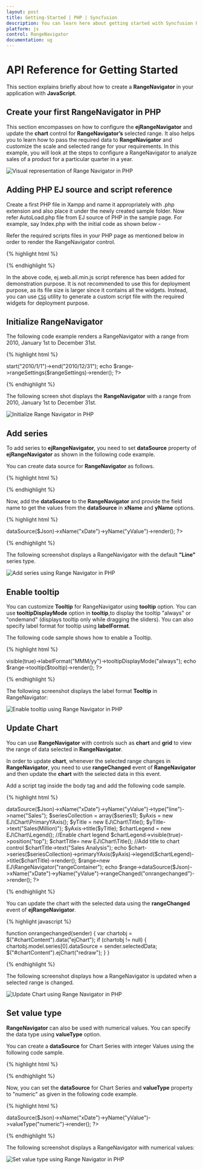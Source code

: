 ```yaml
---
layout: post
title: Getting-Started | PHP | Syncfusion
description: You can learn here about getting started with Syncfusion PHP Range Navigator control and more details.
platform: js
control: RangeNavigator
documentation: ug
---
```


# API Reference for Getting Started

This section explains briefly about how to create a **RangeNavigator** in your application with **JavaScript**.

## Create your first RangeNavigator in PHP

This section encompasses on how to configure the **ejRangeNavigator** and update the **chart** control for **RangeNavigator’s** selected range. It also helps you to learn how to pass the required data to **RangeNavigator** and customize the scale and selected range for your requirements. In this example, you will look at the steps to configure a RangeNavigator to analyze sales of a product for a particular quarter in a year.



![Visual representation of Range Navigator in PHP](Getting-Started_images/Getting-Started_img1.png) 

## Adding PHP EJ source and script reference

Create a first PHP file in Xampp and name it appropriately with .php extension and also place it under the newly created sample folder. Now refer AutoLoad.php file from EJ source of PHP in the sample page. For example, say Index.php with the initial code as shown below -

Refer the required scripts files in your PHP page as mentioned below in order to render the RangeNavigator control.

{% highlight html %}

<!DOCTYPE html>
<html>
<head>
<!--  jquery script  -->
    <script type="text/javascript" src="//cdn.syncfusion.com/js/assets/external/jquery-3.0.0.min.js"></script>    
    <!-- Essential JS UI widget -->
    <script type="text/javascript" src="//cdn.syncfusion.com/14.3.0.49/js/web/ej.web.all.min.js"></script></head>
<body>
<!--Refer AutoLoad.php common source to render the control-->
   <?php
      require_once '../EJ/AutoLoad.php';
    ?>
</body>
</html>

{% endhighlight %}

In the above code, ej.web.all.min.js script reference has been added for demonstration purpose. It is not recommended to use this for deployment purpose, as its file size is larger since it contains all the widgets. Instead, you can use [`CSG`](http://csg.syncfusion.com/) utility to generate a custom script file with the required widgets for deployment purpose.

## Initialize RangeNavigator

The following code example renders a RangeNavigator with a range from 2010, January 1st to December 31st.

{% highlight html %}

<?php
    $range=new EJ\RangeNavigator("rangeContainer");
    $rangeSettings=new EJ\RangeNavigator\RangeSetting();
    $rangeSettings->start("2010/1/1")->end("2010/12/31"); 
	
    echo $range->rangeSettings($rangeSettings)->render();
    ?>

{% endhighlight %}

The following screen shot displays the **RangeNavigator** with a range from 2010, January 1st to December 31st.

![Initialize Range Navigator in PHP](Getting-Started_images/Getting-Started_img2.png) 


## Add series

To add series to **ejRangeNavigator,** you need to set **dataSource** property of **ejRangeNavigator** as shown in the following code example. 

You can create data source for **RangeNavigator** as follows.

{% highlight html %}

  <?php
	$Json = '[{ "xDate": "2011/0/1", "yValue": 10 },
                        { "xDate": "2011/2/1", "yValue": 5 },
                        { "xDate": "2011/4/1", "yValue": 15 },
                        { "xDate": "2011/6/1", "yValue": 25 },
                        { "xDate": "2011/8/1", "yValue": 10 },
                        { "xDate": "2011/10/1", "yValue": 5 },
                        { "xDate": "2011/12/1", "yValue": 15 }]';
						
	 $Json = json_decode($Json,true);
   ?>

{% endhighlight %}


Now, add the **dataSource** to the **RangeNavigator** and provide the field name to get the values from the **dataSource** in **xName** and **yName** options.

{% highlight html %}

   <?php
    $range=new EJ\RangeNavigator("rangeContainer");

    echo $range->dataSource($Json)->xName("xDate")->yName("yValue")->render();
    ?>

{% endhighlight %}


The following screenshot displays a RangeNavigator with the default **"Line"** series type.



![Add series using Range Navigator in PHP](Getting-Started_images/Getting-Started_img3.png) 

## Enable tooltip

You can customize **Tooltip** for RangeNavigator using **tooltip** option. You can use **tooltipDisplayMode** option in **tooltip**,to display the tooltip "always" or "ondemand" (displays tooltip only while dragging the sliders). You can also specify label format for tooltip using **labelFormat**.

The following code sample shows how to enable a Tooltip.

{% highlight html %}


  <?php
    $range=new EJ\RangeNavigator("rangeContainer");
	
     $tooltip=new EJ\RangeNavigator\TooltipSetting();
     $tooltip->visible(true)->labelFormat("MMM/yy")->tooltipDisplayMode("always");

    echo $range->tooltip($tooltip)->render();
    ?>


{% endhighlight %}

The following screenshot displays the label format **Tooltip** in RangeNavigator:

![ Enable tooltip using Range Navigator in PHP](Getting-Started_images/Getting-Started_img4.png) 

## Update Chart

You can use **RangeNavigator** with controls such as **chart** and **grid** to view the range of data selected in **RangeNavigator**. 

In order to update **chart**, whenever the selected range changes in **RangeNavigator**, you need to use **rangeChanged** event of **RangeNavigator** and then update the **chart** with the selected data in this event. 

Add a script tag inside the body tag and add the following code sample. 


{% highlight html %}

  <?php
    $chart=new EJ\Chart("chartContainer");
   
    $series1->dataSource($Json)->xName("xDate")->yName("yValue")->type("line")->name("Sales");

    $seriesCollection = array($series1);

	$yAxis = new EJ\Chart\PrimaryYAxis();
	$yTitle = new EJ\Chart\Title();
               $yTitle->text("Sales(Million)");
	$yAxis->title($yTitle);
	$chartLegend = new EJ\Chart\Legend();
	
               //Enable chart legend
               $chartLegend->visible(true)->position("top");
	
	$chartTitle= new EJ\Chart\Title();
	//Add title to chart control
	$chartTitle->text("Sales Analysis");
	
    echo $chart->series($seriesCollection)->primaryYAxis($yAxis)->legend($chartLegend)->title($chartTitle)->render();
   
    $range=new EJ\RangeNavigator("rangeContainer");
	
    echo $range->dataSource($Json)->xName("xDate")->yName("yValue")->rangeChanged("onrangechanged")->render();
    ?>


{% endhighlight %}


You can update the chart with the selected data using the **rangeChanged** event of **ejRangeNavigator**.

{% highlight javascript %}

   function onrangechanged(sender) { 
    var chartobj = $("#chartContent").data("ejChart");
    if (chartobj != null) {
           chartobj.model.series[0].dataSource = sender.selectedData;
           $("#chartContent").ejChart("redraw");
       }
   }

{% endhighlight %}


The following screenshot displays how a RangeNavigator is updated when a selected range is changed.



![Update Chart using Range Navigator in PHP](Getting-Started_images/Getting-Started_img5.png) 

## Set value type

**RangeNavigator** can also be used with numerical values. You can specify the data type using **valueType** option. 

You can create a **dataSource** for Chart Series with integer Values using the following code sample.

{% highlight html %}

<?php
   
	$Json = '[{ "xDate": "0", "yValue": 10 },
                        { "xDate": "50", "yValue": 5 },
                        { "xDate": "100", "yValue": 15 },
                        { "xDate": "150", "yValue": 25 },
                        { "xDate": "200", "yValue": 10 },
                        { "xDate": "250", "yValue": 5 },
                        { "xDate": "300", "yValue": 15 }]';
						
	$Json = json_decode($Json,true);
    ?>


{% endhighlight %}

Now, you can set the **dataSource** for Chart Series and **valueType** property to "numeric" as given in the following code example.

{% highlight html %}

<?php
   
    $range=new EJ\RangeNavigator("rangeContainer");
	
    echo $range->dataSource($Json)->xName("xDate")->yName("yValue")->valueType("numeric")->render();
    ?>


{% endhighlight %}


The following screenshot displays a RangeNavigator with numerical values:



![Set value type using Range Navigator in PHP](Getting-Started_images/Getting-Started_img6.png) 

